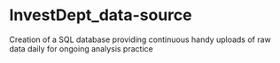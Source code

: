 # InvestDept_data-source
Creation of a SQL database providing continuous handy uploads of raw data daily for ongoing analysis practice

